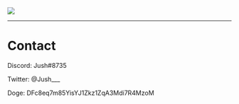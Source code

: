 <img src="https://github-readme-stats.vercel.app/api?username=JushBJJ&count_private=true&show_icons=true&hide_title=false&theme=tokyonight&langs_count=9"/>
<hr/>

<h1>Contact</h1>
<p>Discord: Jush#8735</p>
<p>Twitter: @Jush___</p>
<p>Doge: DFc8eq7m85YisYJ1Zkz1ZqA3Mdi7R4MzoM</p>
